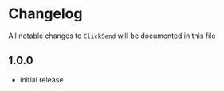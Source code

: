 # Changelog

All notable changes to `ClickSend` will be documented in this file

## 1.0.0

- initial release
